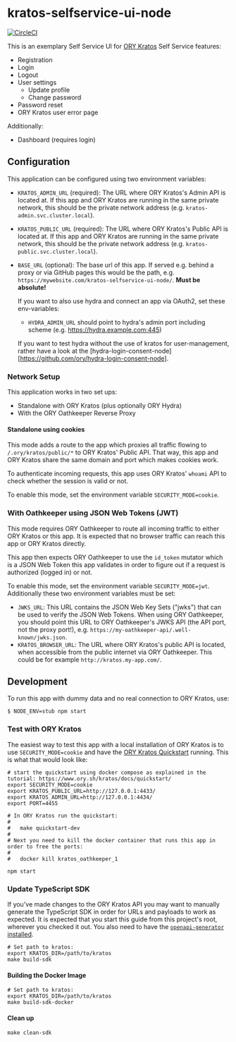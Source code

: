 # kratos-selfservice-ui-node

[![CircleCI](https://circleci.com/gh/ory/kratos-selfservice-ui-node.svg?style=badge)](https://circleci.com/gh/ory/kratos-selfservice-ui-node)

This is an exemplary Self Service UI for [ORY Kratos](https://github.com/ory/kratos) Self Service features:

- Registration
- Login
- Logout
- User settings
  - Update profile
  - Change password
- Password reset
- ORY Kratos user error page

Additionally:

- Dashboard (requires login)

## Configuration

This application can be configured using two environment variables:

- `KRATOS_ADMIN_URL` (required): The URL where ORY Kratos's Admin API is located at. If
  this app and ORY Kratos are running in the same private network, this should
  be the private network address (e.g. `kratos-admin.svc.cluster.local`).
- `KRATOS_PUBLIC_URL` (required): The URL where ORY Kratos's Public API is located at. If
  this app and ORY Kratos are running in the same private network, this should
  be the private network address (e.g. `kratos-public.svc.cluster.local`).
- `BASE_URL` (optional): The base url of this app. If served e.g. behind a proxy or via
  GitHub pages this would be the path, e.g. `https://mywebsite.com/kratos-selfservice-ui-node/`.
  **Must be absolute!**

  If you want to also use hydra and connect an app via OAuth2, set these env-variables:
  - `HYDRA_ADMIN_URL` should point to hydra's admin port including scheme (e.g. https://hydra.example.com:445)
  
  If you want to test hydra without the use of kratos for user-management, rather have a look at the [hydra-login-consent-node][https://github.com/ory/hydra-login-consent-node].

### Network Setup

This application works in two set ups:

- Standalone with ORY Kratos (plus optionally ORY Hydra)
- With the ORY Oathkeeper Reverse Proxy

#### Standalone using cookies

This mode adds a route to the app which proxies all traffic flowing to `/.ory/kratos/public/*`
to ORY Kratos' Public API. That way, this app and ORY Kratos share the same domain
and port which makes cookies work.

To authenticate incoming requests, this app uses ORY Kratos' `whoami` API to check
whether the session is valid or not.

To enable this mode, set the environment variable `SECURITY_MODE=cookie`.

### With Oathkeeper using JSON Web Tokens (JWT)

This mode requires ORY Oathkeeper to route all incoming traffic to either ORY Kratos
or this app. It is expected that no browser traffic can reach this app or ORY Kratos
directly.

This app then expects ORY Oathkeeper to use the `id_token` mutator which is a
JSON Web Token this app validates in order to figure out if a request is authorized (logged in)
or not.

To enable this mode, set the environment variable `SECURITY_MODE=jwt`. Additionally
these two environment variables must be set:

- `JWKS_URL`: This URL contains the JSON Web Key Sets ("jwks") that can be
used to verify the JSON Web Tokens. When using ORY Oathkeeper, you should
point this URL to ORY Oathkeeper's JWKS API (the API port, not the proxy port!),
e.g. `https://my-oathkeeper-api/.well-known/jwks.json`.
- `KRATOS_BROWSER_URL`: The URL where ORY Kratos's public API is located,
  when accessible from the public internet via ORY Oathkeeper. This could be for example
  `http://kratos.my-app.com/`.

## Development

To run this app with dummy data and no real connection to ORY Kratos, use:

```shell script
$ NODE_ENV=stub npm start
```

### Test with ORY Kratos

The easiest way to test this app with a local installation of ORY Kratos is to
use `SECURITY_MODE=cookie` and have the [ORY Kratos Quickstart](https://www.ory.sh/kratos/docs/quickstart/)
running. This is what that would look like:

```shell script
# start the quickstart using docker compose as explained in the tutorial: https://www.ory.sh/kratos/docs/quickstart/
export SECURITY_MODE=cookie
export KRATOS_PUBLIC_URL=http://127.0.0.1:4433/
export KRATOS_ADMIN_URL=http://127.0.0.1:4434/
export PORT=4455

# In ORY Kratos run the quickstart:
#
#   make quickstart-dev
# 
# Next you need to kill the docker container that runs this app in order to free the ports:
#
#   docker kill kratos_oathkeeper_1

npm start
```

### Update TypeScript SDK

If you've made changes to the ORY Kratos API you may want to manually generate
the TypeScript SDK in order for URLs and payloads to work as expected. It is
expected that you start this guide from this project's root, wherever you
checked it out. You also need to have the
[`openapi-generator` installed](https://openapi-generator.tech/docs/installation).

```shell script
# Set path to kratos:
export KRATOS_DIR=/path/to/kratos
make build-sdk
```

#### Building the Docker Image

```shell script
# Set path to kratos:
export KRATOS_DIR=/path/to/kratos
make build-sdk-docker
```

#### Clean up

```shell script
make clean-sdk
```
